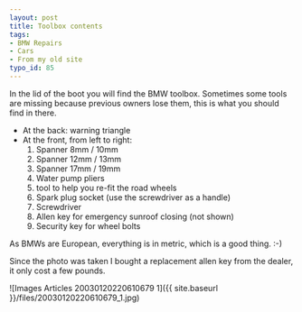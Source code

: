 ```yaml
---
layout: post
title: Toolbox contents
tags:
- BMW Repairs
- Cars
- From my old site
typo_id: 85
---
```

In the lid of the boot you will find the BMW toolbox.  Sometimes some tools are missing because previous owners lose them, this is what you should find in there.
<!-- read more -->
* At the back: warning triangle
* At the front, from left to right:
	1.	Spanner 8mm / 10mm
	2.	Spanner 12mm / 13mm
	3.	Spanner 17mm / 19mm
	4.	Water pump pliers
	5.	tool to help you re-fit the road wheels
	6.	Spark plug socket (use the screwdriver as a handle)
	7.	Screwdriver
	8.	Allen key for emergency sunroof closing (not shown)
	9.	Security key for wheel bolts

As BMWs are European, everything is in metric, which is a good thing. :-)

Since the photo was taken I bought a replacement allen key from the dealer, it only cost a few pounds.

![Images Articles 20030120220610679 1]({{ site.baseurl }}/files/20030120220610679_1.jpg)
